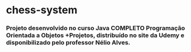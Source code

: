 # chess-system
### Projeto desenvolvido no curso Java COMPLETO Programação Orientada a Objetos +Projetos, distribuído no site da Udemy e disponibilizado pelo professor Nélio Alves.
